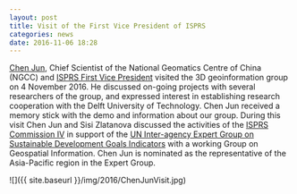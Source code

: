 ```yaml
---
layout: post
title: Visit of the First Vice President of ISPRS
categories: news
date: 2016-11-06 18:28
---
```



[Chen Jun](http://ngcc.sbsm.gov.cn/article/en/ls/cj/), Chief Scientist of the National Geomatics Centre of China (NGCC) and [ISPRS First Vice President](http://www.isprs.org/structure/council.aspx) visited the 3D geoinformation group on 4 November 2016. He discussed on-going projects with several researchers of the group, and expressed interest in establishing research cooperation with the Delft University of Technology. Chen Jun received a memory stick with the demo and information about our group. During this visit Chen Jun and Sisi Zlatanova discussed the activities of the [ISPRS Commission IV](http://www2.isprs.org/commissions/comm4.html) in support of the [UN Inter-agency Expert Group on Sustainable Development Goals Indicators](https://sustainabledevelopment.un.org/?menu=1300) with a working Group on Geospatial Information. Chen Jun is nominated as the representative of the Asia-Pacific region in the Expert Group.

![]({{ site.baseurl }}/img/2016/ChenJunVisit.jpg)